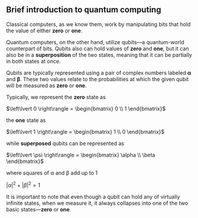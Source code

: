 ## Brief introduction to quantum computing 

Classical computers, as we know them, work by manipulating bits that hold the value of either 
**zero** or **one**. 

Quantum computers, on the other hand, utilize qubits&mdash;a quantum-world counterpart of bits. 
Qubits also can hold values of **zero** and **one**, but it can also be in a **superposition**
of the two states, meaning that it can be partially in both states at once.

Qubits are typically represented using a pair of complex numbers labeled **&alpha;** and **&beta;**. 
These two values relate to the probabilities at which the given qubit will be measured as **zero** 
or **one**.
 
Typically, we represent the **zero** state as

$`\left\lvert 0 \right\rangle = \begin{bmatrix} 0 \\ 1 \end{bmatrix}`$

the **one** state as

$`\left\lvert 1 \right\rangle = \begin{bmatrix} 1 \\ 0 \end{bmatrix}`$

while **superposed** qubits can be represented as

$`\left\lvert \psi \right\rangle = \begin{bmatrix} \alpha \\ \beta \end{bmatrix}`$

where squares of α and β add up to 1

$`\left|\alpha\right|^2 + \left|\beta\right|^2 = 1`$

It is important to note that even though a qubit can hold any of virtually infinite states, when we
measure it, it always collapses into one of the two basic states&mdash;**zero** or **one**. 
